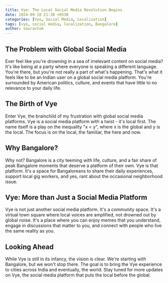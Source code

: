```yaml
---
title: Vye: The Local Social Media Revolution Begins
date: 2024-09-18 21:30 +0530
categories: [Vye, Social Media, Localization]
tags: [vye, social media, localization, Bangalore]
author: sauravtom
---
```


## The Problem with Global Social Media

Ever feel like you're drowning in a sea of irrelevant content on social media? It's like being at a party where everyone is speaking a different language. You're there, but you're not really a part of what's happening. That's what it feels like to be an Indian user on a global social media platform. You're surrounded by American politics, culture, and events that have little to no relevance to your daily life.

## The Birth of Vye

Enter Vye, the brainchild of my frustration with global social media platforms. Vye is a social media platform with a twist - it's local first. The name itself is a play on the inequality "x < y", where x is the global and y is the local. The focus is on the local, the familiar, the here and now.

## Why Bangalore?

Why not? Bangalore is a city teeming with life, culture, and a fair share of peak Bangalore moments that deserve a platform of their own. Vye is that platform. It's a space for Bangaloreans to share their daily experiences, support local gig workers, and yes, rant about the occasional neighborhood issue.

## Vye: More than Just a Social Media Platform

Vye is not just another social media platform. It's a community space. It's a virtual town square where local voices are amplified, not drowned out by global noise. It's a place where you can enjoy memes that you understand, engage in discussions that matter to you, and connect with people who live the same reality as you.

## Looking Ahead

While Vye is still in its infancy, the vision is clear. We're starting with Bangalore, but we won't stop there. The goal is to bring the Vye experience to cities across India and eventually, the world. Stay tuned for more updates on Vye, the social media platform that puts the local before the global.
